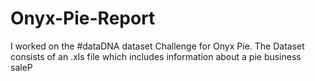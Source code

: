 # Onyx-Pie-Report
I worked on the #dataDNA dataset Challenge for Onyx Pie. The Dataset consists of an .xls file which includes information about a pie business  saleP
